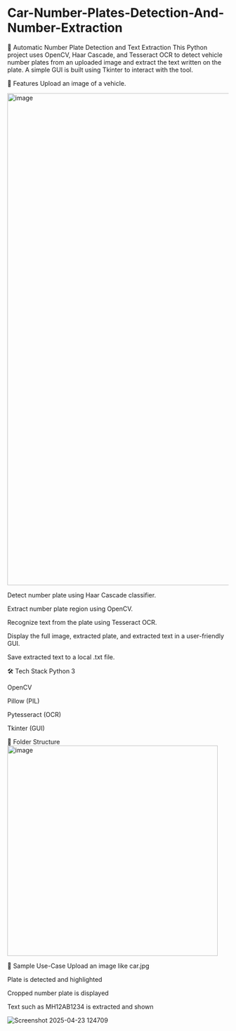 # Car-Number-Plates-Detection-And-Number-Extraction
🛑 Automatic Number Plate Detection and Text Extraction
This Python project uses OpenCV, Haar Cascade, and Tesseract OCR to detect vehicle number plates from an uploaded image and extract the text written on the plate. A simple GUI is built using Tkinter to interact with the tool.

🚀 Features
Upload an image of a vehicle.

<img width="1120" alt="image" src="https://github.com/user-attachments/assets/5c085cd7-8ae2-4a2a-89a8-8a425ad7ba1b" />

Detect number plate using Haar Cascade classifier.

Extract number plate region using OpenCV.

Recognize text from the plate using Tesseract OCR.

Display the full image, extracted plate, and extracted text in a user-friendly GUI.

Save extracted text to a local .txt file.

🛠 Tech Stack
Python 3

OpenCV

Pillow (PIL)

Pytesseract (OCR)

Tkinter (GUI)

📂 Folder Structure
<img width="479" alt="image" src="https://github.com/user-attachments/assets/8e8742c7-f4b3-4642-acf4-cdf31c010420" />

📸 Sample Use-Case
Upload an image like car.jpg

Plate is detected and highlighted

Cropped number plate is displayed

Text such as MH12AB1234 is extracted and shown

![Screenshot 2025-04-23 124709](https://github.com/user-attachments/assets/76dce595-030a-4cf2-96a8-365a49e1fc00)


